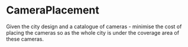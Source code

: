 # CameraPlacement
Given the city design and a catalogue of cameras - minimise the cost of placing the cameras so as the whole city is under the coverage area of these cameras.
